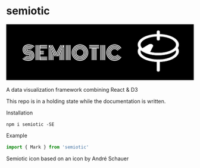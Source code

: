 # semiotic
[![Semiotic](semiotic_logo_horizontal.png "semiotic")](https://github.com/emeeks/semiotic/wiki/)

A data visualization framework combining React &amp; D3

This repo is in a holding state while the documentation is written.

Installation
```
npm i semiotic -SE
```

Example

```js
import { Mark } from 'semiotic'

```

Semiotic icon based on an icon by André Schauer
